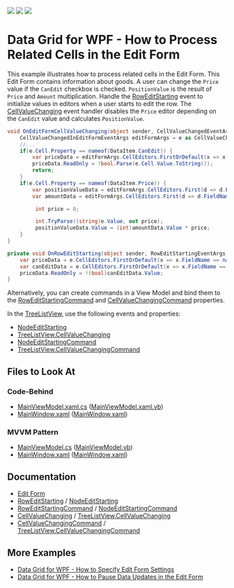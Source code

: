 <!-- default badges list -->
![](https://img.shields.io/endpoint?url=https://codecentral.devexpress.com/api/v1/VersionRange/393277465/21.2.2%2B)
[![](https://img.shields.io/badge/Open_in_DevExpress_Support_Center-FF7200?style=flat-square&logo=DevExpress&logoColor=white)](https://supportcenter.devexpress.com/ticket/details/T1037808)
[![](https://img.shields.io/badge/📖_How_to_use_DevExpress_Examples-e9f6fc?style=flat-square)](https://docs.devexpress.com/GeneralInformation/403183)
<!-- default badges end -->
# Data Grid for WPF - How to Process Related Cells in the Edit Form

This example illustrates how to process related cells in the Edit Form. This Edit Form contains information about goods. A user can change the `Price` value if the `CanEdit` checkbox is checked. `PositionValue` is the result of `Price` and `Amount` multiplication. Handle the [RowEditStarting](https://docs.devexpress.com/WPF/DevExpress.Xpf.Grid.TableView.RowEditStarting) event to initialize values in editors when a user starts to edit the row. The [CellValueChanging](https://docs.devexpress.com/WPF/DevExpress.Xpf.Grid.GridViewBase.CellValueChanging) event handler disables the `Price` editor depending on the `CanEdit` value and calculates `PositionValue`. 

```cs
void OnEditFormCellValueChanging(object sender, CellValueChangedEventArgs e) {
    CellValueChangedInEditFormEventArgs editFormArgs = e as CellValueChangedInEditFormEventArgs;
    //...
    if(e.Cell.Property == nameof(DataItem.CanEdit)) {
        var priceData = editFormArgs.CellEditors.FirstOrDefault(x => x.FieldName == nameof(DataItem.Price));
        priceData.ReadOnly = !bool.Parse(e.Cell.Value.ToString());
        return;     
    }
    if(e.Cell.Property == nameof(DataItem.Price)) {
        var positionValueData = editFormArgs.CellEditors.First(d => d.FieldName == nameof(DataItem.PositionValue));
        var amountData = editFormArgs.CellEditors.First(d => d.FieldName == nameof(DataItem.Amount));

         int price = 0;

         int.TryParse((string)e.Value, out price);
         positionValueData.Value = (int)amountData.Value * price;
    }
}

private void OnRowEditStarting(object sender, RowEditStartingEventArgs e) {
    var priceData = e.CellEditors.FirstOrDefault(x => x.FieldName == nameof(DataItem.Price));
    var canEditData = e.CellEditors.FirstOrDefault(x => x.FieldName == nameof(DataItem.CanEdit));
    priceData.ReadOnly = !(bool)canEditData.Value;
}

```

Alternatively, you can create commands in a View Model and bind them to the [RowEditStartingCommand](https://docs.devexpress.com/WPF/DevExpress.Xpf.Grid.TableView.RowEditStartingCommand) and [CellValueChangingCommand](https://docs.devexpress.com/WPF/DevExpress.Xpf.Grid.GridViewBase.CellValueChangingCommand) properties.

In the [TreeListView](https://docs.devexpress.com/WPF/DevExpress.Xpf.Grid.TreeListView), use the following events and properties: 
- [NodeEditStarting](https://docs.devexpress.com/WPF/DevExpress.Xpf.Grid.TreeListView.NodeEditStarting)
- [TreeListView.CellValueChanging](https://docs.devexpress.com/WPF/DevExpress.Xpf.Grid.TreeListView.CellValueChanging)
- [NodeEditStartingCommand](https://docs.devexpress.com/WPF/DevExpress.Xpf.Grid.TreeListView.NodeEditStartingCommand)
- [TreeListView.CellValueChangingCommand](https://docs.devexpress.com/WPF/DevExpress.Xpf.Grid.TreeListView.CellValueChangingCommand)

<!-- default file list -->

## Files to Look At

### Code-Behind
- [MainViewModel.xaml.cs](./CS/SynchronizeEditValuesInEditForm_CodeBehind/MainWindow.xaml.cs#L34-L55) ([MainViewModel.xaml.vb](./VB/SynchronizeEditValuesInEditForm_CodeBehind/MainWindow.xaml.vb#L42-L61))
- [MainWindow.xaml](./CS/SynchronizeEditValuesInEditForm_CodeBehind/MainWindow.xaml#L19) ([MainWindow.xaml](./VB/SynchronizeEditValuesInEditForm_CodeBehind/MainWindow.xaml#L19))

### MVVM Pattern
- [MainViewModel.cs](./CS/SynchronizeEditValuesInEditForm_MVVM/MainViewModel.cs#L38-L60) ([MainViewModel.vb](./VB/SynchronizeEditValuesInEditForm_MVVM/MainViewModel.vb#L45-L65))
- [MainWindow.xaml](./CS/SynchronizeEditValuesInEditForm_MVVM/MainWindow.xaml#L22) ([MainWindow.xaml](./VB/SynchronizeEditValuesInEditForm_MVVM/MainWindow.xaml#L22))

<!-- default file list end -->

## Documentation

- [Edit Form](https://docs.devexpress.com/WPF/403491/controls-and-libraries/data-grid/data-editing-and-validation/modify-cell-values/edit-form)
- [RowEditStarting](https://docs.devexpress.com/WPF/DevExpress.Xpf.Grid.TableView.RowEditStarting) / [NodeEditStarting](https://docs.devexpress.com/WPF/DevExpress.Xpf.Grid.TreeListView.NodeEditStarting)
- [RowEditStartingCommand](https://docs.devexpress.com/WPF/DevExpress.Xpf.Grid.TableView.RowEditStartingCommand) / [NodeEditStartingCommand](https://docs.devexpress.com/WPF/DevExpress.Xpf.Grid.TreeListView.NodeEditStartingCommand)
- [CellValueChanging](https://docs.devexpress.com/WPF/DevExpress.Xpf.Grid.GridViewBase.CellValueChanging) / [TreeListView.CellValueChanging](https://docs.devexpress.com/WPF/DevExpress.Xpf.Grid.TreeListView.CellValueChanging)
- [CellValueChangingCommand](https://docs.devexpress.com/WPF/DevExpress.Xpf.Grid.GridViewBase.CellValueChangingCommand) / [TreeListView.CellValueChangingCommand](https://docs.devexpress.com/WPF/DevExpress.Xpf.Grid.TreeListView.CellValueChangingCommand)

## More Examples
- [Data Grid for WPF - How to Specify Edit Form Settings](https://github.com/DevExpress-Examples/wpf-data-grid-specify-edit-form-settings)
- [Data Grid for WPF - How to Pause Data Updates in the Edit Form](https://github.com/DevExpress-Examples/wpf-data-grid-edit-form-pause-updates)

